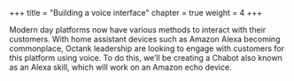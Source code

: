 +++
title = "Building a voice interface"
chapter = true
weight = 4
+++

Modern day platforms now have various methods to interact with their customers. With home assistant devices such as Amazon Alexa becoming commonplace, Octank leadership are looking to engage with customers for this platform using voice. To do this, we’ll be creating a Chabot also known as an Alexa skill, which will work on an Amazon echo device.

